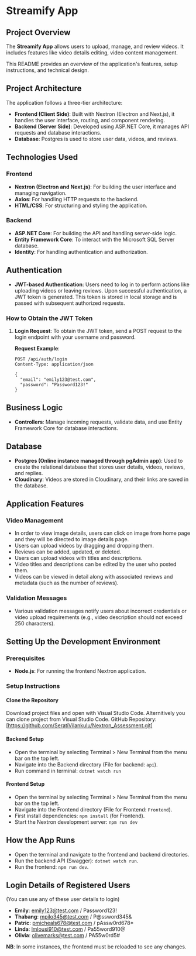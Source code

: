 # Streamify App

## Project Overview
The **Streamify App** allows users to upload, manage, and review videos. It includes features like video details editing, video content management.

This README provides an overview of the application's features, setup instructions, and technical design.

## Project Architecture
The application follows a three-tier architecture:

- **Frontend (Client Side)**: Built with Nextron (Electron and Next.js), it handles the user interface, routing, and component rendering.
- **Backend (Server Side)**: Developed using ASP.NET Core, it manages API requests and database interactions.
- **Database**: Postgres is used to store user data, videos, and reviews.

## Technologies Used

### Frontend
- **Nextron (Electron and Next.js)**: For building the user interface and managing navigation.
- **Axios**: For handling HTTP requests to the backend.
- **HTML/CSS**: For structuring and styling the application.

### Backend
- **ASP.NET Core**: For building the API and handling server-side logic.
- **Entity Framework Core**: To interact with the Microsoft SQL Server database.
- **Identity**: For handling authentication and authorization.

## Authentication

- **JWT-based Authentication**: Users need to log in to perform actions like uploading videos or leaving reviews. Upon successful authentication, a JWT token is generated. This token is stored in local storage and is passed with subsequent authorized requests.

### How to Obtain the JWT Token
1. **Login Request**: To obtain the JWT token, send a POST request to the login endpoint with your username and password.
   
   **Request Example**:
   ```http
   POST /api/auth/login
   Content-Type: application/json
   
   {
     "email": "emily123@test.com",
     "password": "Password123!"
   }

## Business Logic
- **Controllers**: Manage incoming requests, validate data, and use Entity Framework Core for database interactions.

## Database
- **Postgres (Online instance managed through pgAdmin app)**: Used to create the relational database that stores user details, videos, reviews, and replies.
- **Cloudinary**: Videos are stored in Cloudinary, and their links are saved in the database.

## Application Features

### Video Management
- In order to view image details, users can click on image from home page and they will be directed to image details page.
- Users can upload videos by dragging and dropping them.
- Reviews can be added, updated, or deleted.
- Users can upload videos with titles and descriptions.
- Video titles and descriptions can be edited by the user who posted them.
- Videos can be viewed in detail along with associated reviews and metadata (such as the number of reviews).

### Validation Messages
- Various validation messages notify users about incorrect credentials or video upload requirements (e.g., video description should not exceed 250 characters).

## Setting Up the Development Environment

### Prerequisites
- **Node.js**: For running the frontend Nextron application.

### Setup Instructions

#### Clone the Repository
Download project files and open with Visual Studio Code. 
Alternitively you can clone project from Visual Studio Code. 
GitHub Repository: [https://github.com/SeratiVilankulu/Nextron_Assessment.git]

#### Backend Setup
- Open the terminal by selecting Terminal > New Terminal from the menu bar on the top left.
- Navigate into the Backend directory (File for backend: `api`).
- Run command in terminal: `dotnet watch run`

#### Frontend Setup
- Open the terminal by selecting Terminal > New Terminal from the menu bar on the top left.
- Navigate into the Frontend directory (File for Frontend: `Frontend`).
- First install dependencies: `npm install` (for Frontend).
- Start the Nextron development server: `npm run dev`

## How the App Runs
- Open the terminal and navigate to the frontend and backend directories.
- Run the backend API (Swagger): `dotnet watch run`.
- Run the frontend: `npm run dev`.

## Login Details of Registered Users
(You can use any of these user details to login)

- **Emily**: emily123@test.com / Password123!
- **Thabang**: mpilo345@test.com / P@ssword345&
- **Patric**: pmicheals678@test.com / pAssw0rd678*
- **Linda**: lmlousi910@test.com / Pa55word910@
- **Olivia**: olivemarks@test.com / PA55w0rd5#

**NB**: In some instances, the frontend must be reloaded to see any changes.
